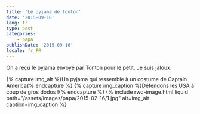```yaml
---
title: 'Le pyjama de tonton'
date: '2015-09-16'
lang: fr
type: post
categories:
    - papa
publishDate: '2015-09-16'
locale: fr_FR
---
```


On a reçu le pyjama envoyé par Tonton pour le petit. Je suis jaloux.

{% capture img_alt %}Un pyjama qui ressemble à un costume de Captain America{% endcapture %}
{% capture img_caption %}Défendons les USA à coup de gros dodos !{% endcapture %}
{% include rwd-image.html.liquid 
    path="/assets/images/papa/2015-02-16/1.jpg"
    alt=img_alt
    caption=img_caption
%}
